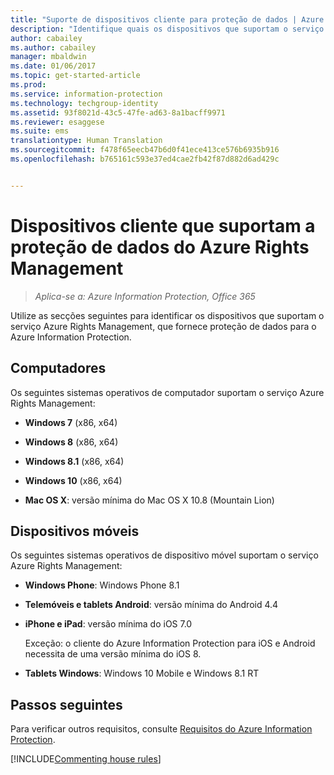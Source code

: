 ```yaml
---
title: "Suporte de dispositivos cliente para proteção de dados | Azure Information Protection"
description: "Identifique quais os dispositivos que suportam o serviço Azure Rights Management a partir do Azure Information Protection."
author: cabailey
ms.author: cabailey
manager: mbaldwin
ms.date: 01/06/2017
ms.topic: get-started-article
ms.prod: 
ms.service: information-protection
ms.technology: techgroup-identity
ms.assetid: 93f8021d-43c5-47fe-ad63-8a1bacff9971
ms.reviewer: esaggese
ms.suite: ems
translationtype: Human Translation
ms.sourcegitcommit: f478f65eecb47b6d0f41ece413ce576b6935b916
ms.openlocfilehash: b765161c593e37ed4cae2fb42f87d882d6ad429c


---
```



# <a name="client-devices-that-support-azure-rights-management-data-protection"></a>Dispositivos cliente que suportam a proteção de dados do Azure Rights Management

>*Aplica-se a: Azure Information Protection, Office 365*

Utilize as secções seguintes para identificar os dispositivos que suportam o serviço Azure Rights Management, que fornece proteção de dados para o Azure Information Protection.

## <a name="computers"></a>Computadores
Os seguintes sistemas operativos de computador suportam o serviço Azure Rights Management:

-   **Windows 7** (x86, x64)

-   **Windows 8** (x86, x64)

-   **Windows 8.1** (x86, x64)

-   **Windows 10** (x86, x64)

-   **Mac OS X**: versão mínima do Mac OS X 10.8 (Mountain Lion)

## <a name="mobile-devices"></a>Dispositivos móveis
Os seguintes sistemas operativos de dispositivo móvel suportam o serviço Azure Rights Management:

-   **Windows Phone**: Windows Phone 8.1

-   **Telemóveis e tablets Android**: versão mínima do Android 4.4

-   **iPhone e iPad**: versão mínima do iOS 7.0
     
    Exceção: o cliente do Azure Information Protection para iOS e Android necessita de uma versão mínima do iOS 8.

-   **Tablets Windows**: Windows 10 Mobile e Windows 8.1 RT


## <a name="next-steps"></a>Passos seguintes
Para verificar outros requisitos, consulte [Requisitos do Azure Information Protection](requirements-azure-rms.md).

[!INCLUDE[Commenting house rules](../includes/houserules.md)]



<!--HONumber=Jan17_HO4-->


